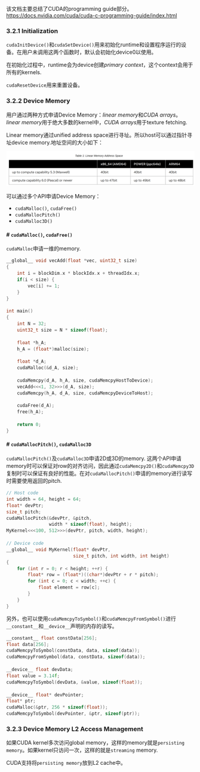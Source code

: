 该文档主要总结了CUDA的programming guide部分。
https://docs.nvidia.com/cuda/cuda-c-programming-guide/index.html

### 3.2.1 Initialization

`cudaInitDevice()`和`cudaSetDevice()`用来初始化runtime和设置程序运行的设备。在用户未调用这两个函数时，默认会初始化device0以使用。

在初始化过程中，runtime会为device创建*primary context*，这个context会用于所有的kernels.

`cudaResetDevice`用来重置设备。

### 3.2.2 Device Memory

用户通过两种方式申请Device Memory：*linear memory*和*CUDA arrays*。*linear memory*用于绝大多数的kernel中，*CUDA arrays*用于texture fetching.

Linear memory通过unified address space进行寻址。所以host可以通过指针寻址device memory.地址空间的大小如下：

![322-linear_memory_address_space](./images/322-linear_memory_address_space.png)

可以通过多个API申请Device Memory：
* `cudaMalloc()`, `cudaFree()`
* `cudaMallocPitch()`
* `cudaMalloc3D()`

#### # `cudaMalloc()`, `cudaFree()`

`cudaMalloc`申请一维的memory.

```c++
__global__ void vecAdd(float *vec, uint32_t size)
{
    int i = blockDim.x * blockIdx.x + threadIdx.x;
    if(i < size) {
        vec[i] += 1;
    }
}

int main()
{
    int N = 32;
    uint32_t size = N * sizeof(float);

    float *h_A;
    h_A = (float*)malloc(size);

    float *d_A;
    cudaMalloc(&d_A, size);

    cudaMemcpy(d_A, h_A, size, cudaMemcpyHostToDevice);
    vecAdd<<<1, 32>>>(d_A, size);
    cudaMemcpy(h_A, d_A, size, cudaMemcpyDeviceToHost);

    cudaFree(d_A);
    free(h_A);

    return 0;
}
```

#### # `cudaMallocPitch()`, `cudaMalloc3D`

`cudaMallocPitch()`及`cudaMalloc3D`申请2D或3D的memory. 这两个API申请memory时可以保证对row的对齐访问，因此通过`cudaMemcpy2D()`和`cudaMemcpy3D`复制时可以保证有良好的性能。在对`cudaMallocPitch()`申请的memory进行读写时需要使用返回的pitch.

```c++
// Host code
int width = 64, height = 64;
float* devPtr;
size_t pitch;
cudaMallocPitch(&devPtr, &pitch,
                width * sizeof(float), height);
MyKernel<<<100, 512>>>(devPtr, pitch, width, height);

// Device code
__global__ void MyKernel(float* devPtr,
                         size_t pitch, int width, int height)
{
    for (int r = 0; r < height; ++r) {
        float* row = (float*)((char*)devPtr + r * pitch);
        for (int c = 0; c < width; ++c) {
            float element = row[c];
        }
    }
}
```

另外，也可以使用`cudaMemcpyToSymbol()`和`cudaMemcpyFromSymbol()`进行`__constant__`和`__device__`声明的内存的读写。

```c++
__constant__ float constData[256];
float data[256];
cudaMemcpyToSymbol(constData, data, sizeof(data));
cudaMemcpyFromSymbol(data, constData, sizeof(data));

__device__ float devData;
float value = 3.14f;
cudaMemcpyToSymbol(devData, &value, sizeof(float));

__device__ float* devPointer;
float* ptr;
cudaMalloc(&ptr, 256 * sizeof(float));
cudaMemcpyToSymbol(devPointer, &ptr, sizeof(ptr));
```

### 3.2.3 Device Memory L2 Access Management

如果CUDA kernel多次访问global memory，这样的memory就是`persisting memory`。如果kernel只访问一次，这样的就是`streaming` memory.

CUDA支持将`persisting memory`放到L2 cache中。




